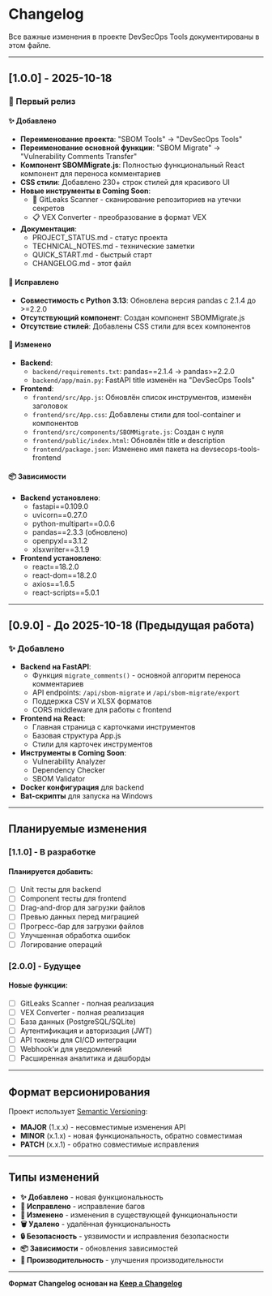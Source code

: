 # Changelog

Все важные изменения в проекте DevSecOps Tools документированы в этом файле.

---

## [1.0.0] - 2025-10-18

### 🎉 Первый релиз

#### ✨ Добавлено
- **Переименование проекта**: "SBOM Tools" → "DevSecOps Tools"
- **Переименование основной функции**: "SBOM Migrate" → "Vulnerability Comments Transfer"
- **Компонент SBOMMigrate.js**: Полностью функциональный React компонент для переноса комментариев
- **CSS стили**: Добавлено 230+ строк стилей для красивого UI
- **Новые инструменты в Coming Soon**:
  - 🔐 GitLeaks Scanner - сканирование репозиториев на утечки секретов
  - 📋 VEX Converter - преобразование в формат VEX
- **Документация**:
  - PROJECT_STATUS.md - статус проекта
  - TECHNICAL_NOTES.md - технические заметки
  - QUICK_START.md - быстрый старт
  - CHANGELOG.md - этот файл

#### 🔧 Исправлено
- **Совместимость с Python 3.13**: Обновлена версия pandas с 2.1.4 до >=2.2.0
- **Отсутствующий компонент**: Создан компонент SBOMMigrate.js
- **Отсутствие стилей**: Добавлены CSS стили для всех компонентов

#### 📝 Изменено
- **Backend**:
  - `backend/requirements.txt`: pandas==2.1.4 → pandas>=2.2.0
  - `backend/app/main.py`: FastAPI title изменён на "DevSecOps Tools"
- **Frontend**:
  - `frontend/src/App.js`: Обновлён список инструментов, изменён заголовок
  - `frontend/src/App.css`: Добавлены стили для tool-container и компонентов
  - `frontend/src/components/SBOMMigrate.js`: Создан с нуля
  - `frontend/public/index.html`: Обновлён title и description
  - `frontend/package.json`: Изменено имя пакета на devsecops-tools-frontend

#### 📦 Зависимости
- **Backend установлено**:
  - fastapi==0.109.0
  - uvicorn==0.27.0
  - python-multipart==0.0.6
  - pandas==2.3.3 (обновлено)
  - openpyxl==3.1.2
  - xlsxwriter==3.1.9
- **Frontend установлено**:
  - react==18.2.0
  - react-dom==18.2.0
  - axios==1.6.5
  - react-scripts==5.0.1

---

## [0.9.0] - До 2025-10-18 (Предыдущая работа)

### ✨ Добавлено
- **Backend на FastAPI**:
  - Функция `migrate_comments()` - основной алгоритм переноса комментариев
  - API endpoints: `/api/sbom-migrate` и `/api/sbom-migrate/export`
  - Поддержка CSV и XLSX форматов
  - CORS middleware для работы с frontend
- **Frontend на React**:
  - Главная страница с карточками инструментов
  - Базовая структура App.js
  - Стили для карточек инструментов
- **Инструменты в Coming Soon**:
  - Vulnerability Analyzer
  - Dependency Checker
  - SBOM Validator
- **Docker конфигурация** для backend
- **Bat-скрипты** для запуска на Windows

---

## Планируемые изменения

### [1.1.0] - В разработке

#### Планируется добавить:
- [ ] Unit тесты для backend
- [ ] Component тесты для frontend
- [ ] Drag-and-drop для загрузки файлов
- [ ] Превью данных перед миграцией
- [ ] Прогресс-бар для загрузки файлов
- [ ] Улучшенная обработка ошибок
- [ ] Логирование операций

### [2.0.0] - Будущее

#### Новые функции:
- [ ] GitLeaks Scanner - полная реализация
- [ ] VEX Converter - полная реализация
- [ ] База данных (PostgreSQL/SQLite)
- [ ] Аутентификация и авторизация (JWT)
- [ ] API токены для CI/CD интеграции
- [ ] Webhook'и для уведомлений
- [ ] Расширенная аналитика и дашборды

---

## Формат версионирования

Проект использует [Semantic Versioning](https://semver.org/):
- **MAJOR** (1.x.x) - несовместимые изменения API
- **MINOR** (x.1.x) - новая функциональность, обратно совместимая
- **PATCH** (x.x.1) - обратно совместимые исправления

---

## Типы изменений

- **✨ Добавлено** - новая функциональность
- **🔧 Исправлено** - исправление багов
- **📝 Изменено** - изменения в существующей функциональности
- **🗑️ Удалено** - удалённая функциональность
- **🔒 Безопасность** - уязвимости и исправления безопасности
- **📦 Зависимости** - обновления зависимостей
- **🚀 Производительность** - улучшения производительности

---

**Формат Changelog основан на [Keep a Changelog](https://keepachangelog.com/)**
